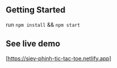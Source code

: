 ## Getting Started
run `npm install` && `npm start`
## See live demo
[https://siev-phinh-tic-tac-toe.netlify.app]

